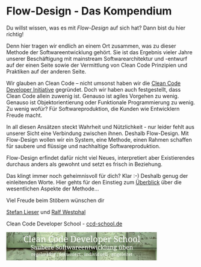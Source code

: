 # Flow-Design - Das Kompendium
Du willst wissen, was es mit _Flow-Design_ auf sich hat? Dann bist du hier richtig!

Denn hier tragen wir endlich an einem Ort zusammen, was zu dieser Methode der Softwareentwicklung gehört. Sie ist das Ergebnis vieler Jahre unserer Beschäftigung mit mainstream Softwarearchitektur und -entwurf auf der einen Seite sowie der Vermittlung von Clean Code Prinzipien und Praktiken auf der anderen Seite.

Wir glauben an Clean Code – nicht umsonst haben wir die [Clean Code Developer Initiative](http://clean-code-developer.de) gegründet. Doch wir haben auch festgestellt, dass Clean Code allein zuwenig ist. Genauso ist agiles Vorgehen zu wenig. Genauso ist Objektorientierung oder Funktionale Programmierung zu wenig. Zu wenig wofür? Für Softwareproduktion, die Kunden wie Entwicklern Freude macht.

In all diesen Ansätzen steckt Wahrheit und Nützlichkeit - nur leider fehlt aus unserer Sicht eine Verbindung zwischen ihnen. Deshalb Flow-Design. Mit Flow-Design wollen wir ein System, eine Methode, einen Rahmen schaffen für saubere und flüssige und nachhaltige Softwareproduktion.

Flow-Design erfindet dafür nicht viel Neues, interpretiert aber Existierendes durchaus anders als gewohnt und setzt es frisch in Beziehung.

Das klingt immer noch geheimnisvoll für dich? Klar :-) Deshalb genug der einleitenden Worte. Hier gehts für den Einstieg zum [Überblick](de/readme.md) über die wesentlichen Aspekte der Methode...

Viel Freude beim Stöbern wünschen dir

[Stefan Lieser](http://lieser-online.de) und [Ralf Westphal](http://ralfw.de)

Clean Code Developer School - [ccd-school.de](http://ccd-school.de)

![](resources/images/logo_ccd_school.jpeg)

